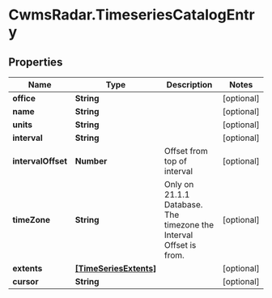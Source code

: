 # CwmsRadar.TimeseriesCatalogEntry

## Properties

Name | Type | Description | Notes
------------ | ------------- | ------------- | -------------
**office** | **String** |  | [optional] 
**name** | **String** |  | [optional] 
**units** | **String** |  | [optional] 
**interval** | **String** |  | [optional] 
**intervalOffset** | **Number** | Offset from top of interval | [optional] 
**timeZone** | **String** | Only on 21.1.1 Database. The timezone the Interval Offset is from. | [optional] 
**extents** | [**[TimeSeriesExtents]**](TimeSeriesExtents.md) |  | [optional] 
**cursor** | **String** |  | [optional] 


